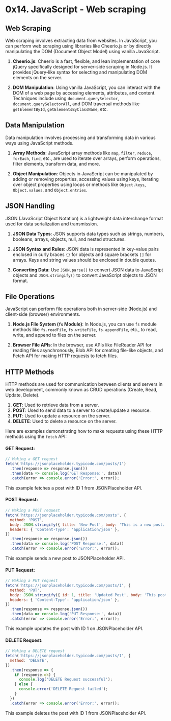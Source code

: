 # 0x14. JavaScript - Web scraping

## Web Scraping
Web scraping involves extracting data from websites. In JavaScript, you can perform web scraping using libraries like Cheerio.js or by directly manipulating the DOM (Document Object Model) using vanilla JavaScript. 

1. **Cheerio.js**: Cheerio is a fast, flexible, and lean implementation of core jQuery specifically designed for server-side scraping in Node.js. It provides jQuery-like syntax for selecting and manipulating DOM elements on the server.

2. **DOM Manipulation**: Using vanilla JavaScript, you can interact with the DOM of a web page by accessing elements, attributes, and content. Techniques include using `document.querySelector`, `document.querySelectorAll`, and DOM traversal methods like `getElementById`, `getElementsByClassName`, etc.

## Data Manipulation
Data manipulation involves processing and transforming data in various ways using JavaScript methods.

1. **Array Methods**: JavaScript array methods like `map`, `filter`, `reduce`, `forEach`, `find`, etc., are used to iterate over arrays, perform operations, filter elements, transform data, and more.

2. **Object Manipulation**: Objects in JavaScript can be manipulated by adding or removing properties, accessing values using keys, iterating over object properties using loops or methods like `Object.keys`, `Object.values`, and `Object.entries`.

## JSON Handling
JSON (JavaScript Object Notation) is a lightweight data interchange format used for data serialization and transmission.

1. **JSON Data Types**: JSON supports data types such as strings, numbers, booleans, arrays, objects, null, and nested structures.

2. **JSON Syntax and Rules**: JSON data is represented in key-value pairs enclosed in curly braces `{}` for objects and square brackets `[]` for arrays. Keys and string values should be enclosed in double quotes.

3. **Converting Data**: Use `JSON.parse()` to convert JSON data to JavaScript objects and `JSON.stringify()` to convert JavaScript objects to JSON format.

## File Operations
JavaScript can perform file operations both in server-side (Node.js) and client-side (browser) environments.

1. **Node.js File System (`fs` Module)**: In Node.js, you can use `fs` module methods like `fs.readFile`, `fs.writeFile`, `fs.appendFile`, etc., to read, write, and append to files on the server.

2. **Browser File APIs**: In the browser, use APIs like FileReader API for reading files asynchronously, Blob API for creating file-like objects, and Fetch API for making HTTP requests to fetch files.

## HTTP Methods
HTTP methods are used for communication between clients and servers in web development, commonly known as CRUD operations (Create, Read, Update, Delete).

1. **GET**: Used to retrieve data from a server.
2. **POST**: Used to send data to a server to create/update a resource.
3. **PUT**: Used to update a resource on the server.
4. **DELETE**: Used to delete a resource on the server.

Here are examples demonstrating how to make requests using these HTTP methods using the `fetch` API:

#### GET Request:
```javascript
// Making a GET request
fetch('https://jsonplaceholder.typicode.com/posts/1')
  .then(response => response.json())
  .then(data => console.log('GET Response:', data))
  .catch(error => console.error('Error:', error));
```
This example fetches a post with ID 1 from JSONPlaceholder API.

#### POST Request:
```javascript
// Making a POST request
fetch('https://jsonplaceholder.typicode.com/posts', {
  method: 'POST',
  body: JSON.stringify({ title: 'New Post', body: 'This is a new post.', userId: 1 }),
  headers: { 'Content-Type': 'application/json' },
})
  .then(response => response.json())
  .then(data => console.log('POST Response:', data))
  .catch(error => console.error('Error:', error));
```
This example sends a new post to JSONPlaceholder API.

#### PUT Request:
```javascript
// Making a PUT request
fetch('https://jsonplaceholder.typicode.com/posts/1', {
  method: 'PUT',
  body: JSON.stringify({ id: 1, title: 'Updated Post', body: 'This post has been updated.', userId: 1 }),
  headers: { 'Content-Type': 'application/json' },
})
  .then(response => response.json())
  .then(data => console.log('PUT Response:', data))
  .catch(error => console.error('Error:', error));
```
This example updates the post with ID 1 on JSONPlaceholder API.

#### DELETE Request:
```javascript
// Making a DELETE request
fetch('https://jsonplaceholder.typicode.com/posts/1', {
  method: 'DELETE',
})
  .then(response => {
    if (response.ok) {
      console.log('DELETE Request successful');
    } else {
      console.error('DELETE Request failed');
    }
  })
  .catch(error => console.error('Error:', error));
```
This example deletes the post with ID 1 from JSONPlaceholder API.

